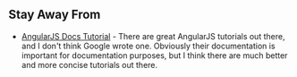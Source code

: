 ##  Stay Away From

* [AngularJS Docs Tutorial](https://docs.angularjs.org/tutorial) - There are great AngularJS tutorials out there, and I don't think Google
wrote one. Obviously their documentation is important for documentation purposes, but I think there are much better and more concise tutorials 
out there.
